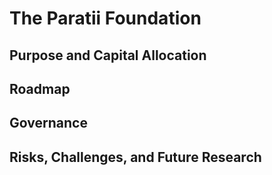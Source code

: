 # The Paratii Foundation

## Purpose and Capital Allocation

## Roadmap

## Governance

## Risks, Challenges, and Future Research
